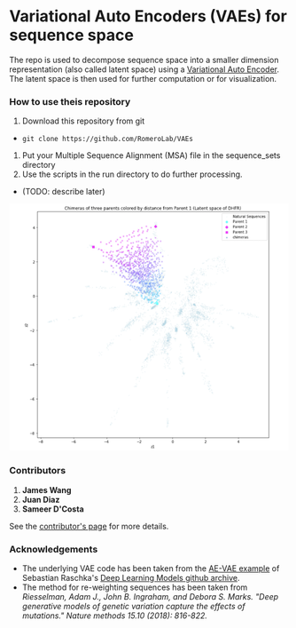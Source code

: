 # Variational Auto Encoders (VAEs) for sequence space

The repo is used to decompose sequence space into a smaller dimension
representation (also called latent space) using a [Variational Auto
Encoder](https://en.wikipedia.org/wiki/Autoencoder#Variational_autoencoder_.28VAE.29).
The latent space is then used for further computation or for visualization.

### How to use theis repository
1. Download this repository from git
  * ```git clone https://github.com/RomeroLab/VAEs```
1. Put your Multiple Sequence Alignment (MSA) file in the sequence_sets directory
1. Use the scripts in the run directory to do further processing.
  * (TODO: describe later)

![Sequence Space Visualization](seq_space.png)

### Contributors
1. **James Wang** 
1. **Juan Diaz** 
1. **Sameer D'Costa** 

See the [contributor's page](https://github.com/RomeroLab/VAEs/graphs/contributors) for more details. 


### Acknowledgements
* The underlying VAE code has been taken from the [AE-VAE example](https://github.com/rasbt/deeplearning-models/blob/master/pytorch_ipynb/autoencoder/ae-var.ipynb) of Sebastian Raschka's [Deep Learning Models github archive](https://github.com/rasbt/deeplearning-models). 
* The method for re-weighting sequences has been taken from *Riesselman, Adam J., John B. Ingraham, and Debora S. Marks. "Deep generative models of genetic variation capture the effects of mutations." Nature methods 15.10 (2018): 816-822.*

